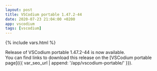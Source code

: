 ```yaml
---
layout: post
title: VSCodium portable 1.47.2-44
date: 2020-07-23 21:04:00 +0200
app: vscodium
tags: [vscodium]
---
```

{% include vars.html %}

Release of VSCodium portable 1.47.2-44 is now available.<br />
You can find links to download this release on the [VSCodium portable page]({{ var_seo_url | append: '/app/vscodium-portable/' }}).
